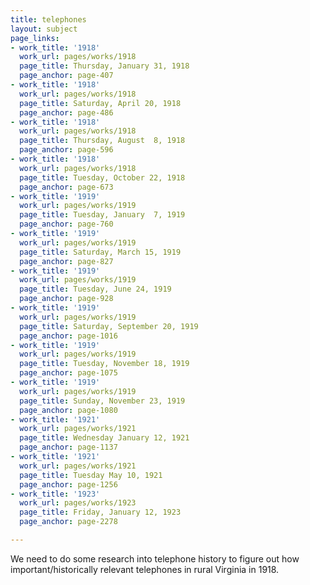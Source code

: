 ```yaml
---
title: telephones
layout: subject
page_links:
- work_title: '1918'
  work_url: pages/works/1918
  page_title: Thursday, January 31, 1918
  page_anchor: page-407
- work_title: '1918'
  work_url: pages/works/1918
  page_title: Saturday, April 20, 1918
  page_anchor: page-486
- work_title: '1918'
  work_url: pages/works/1918
  page_title: Thursday, August  8, 1918
  page_anchor: page-596
- work_title: '1918'
  work_url: pages/works/1918
  page_title: Tuesday, October 22, 1918
  page_anchor: page-673
- work_title: '1919'
  work_url: pages/works/1919
  page_title: Tuesday, January  7, 1919
  page_anchor: page-760
- work_title: '1919'
  work_url: pages/works/1919
  page_title: Saturday, March 15, 1919
  page_anchor: page-827
- work_title: '1919'
  work_url: pages/works/1919
  page_title: Tuesday, June 24, 1919
  page_anchor: page-928
- work_title: '1919'
  work_url: pages/works/1919
  page_title: Saturday, September 20, 1919
  page_anchor: page-1016
- work_title: '1919'
  work_url: pages/works/1919
  page_title: Tuesday, November 18, 1919
  page_anchor: page-1075
- work_title: '1919'
  work_url: pages/works/1919
  page_title: Sunday, November 23, 1919
  page_anchor: page-1080
- work_title: '1921'
  work_url: pages/works/1921
  page_title: Wednesday January 12, 1921
  page_anchor: page-1137
- work_title: '1921'
  work_url: pages/works/1921
  page_title: Tuesday May 10, 1921
  page_anchor: page-1256
- work_title: '1923'
  work_url: pages/works/1923
  page_title: Friday, January 12, 1923
  page_anchor: page-2278

---
```

<p>We need to do some research into telephone history to figure out how important/historically relevant telephones in rural Virginia in 1918.</p>